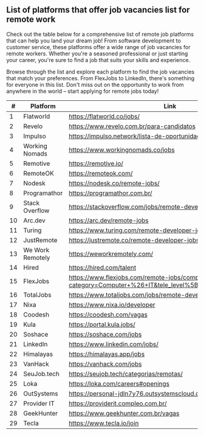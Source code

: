 ## List of platforms that offer job vacancies list for remote work

Check out the table below for a comprehensive list of remote job platforms that can help you land your dream job! From software development to customer service, these platforms offer a wide range of job vacancies for remote workers. Whether you're a seasoned professional or just starting your career, you're sure to find a job that suits your skills and experience.

Browse through the list and explore each platform to find the job vacancies that match your preferences. From FlexJobs to LinkedIn, there's something for everyone in this list. Don't miss out on the opportunity to work from anywhere in the world – start applying for remote jobs today!

| # | Platform | Link |
| --- | --- | --- |
| 1 | Flatworld | https://flatworld.co/jobs/ |
| 2 | Revelo | https://www.revelo.com.br/para-candidatos |
| 3 | Impulso | https://impulso.network/lista-de-oportunidades |
| 4 | Working Nomads | https://www.workingnomads.co/jobs |
| 5 | Remotive | https://remotive.io/ |
| 6 | RemoteOK | https://remoteok.com/ |
| 7 | Nodesk | https://nodesk.co/remote-jobs/ |
| 8 | Programathor | https://programathor.com.br/ |
| 9 | Stack Overflow | https://stackoverflow.com/jobs/remote-developer-jobs |
| 10 | Arc.dev | https://arc.dev/remote-jobs |
| 11 | Turing | https://www.turing.com/remote-developer-jobs |
| 12 | JustRemote | https://justremote.co/remote-developer-jobs |
| 13 | We Work Remotely | https://weworkremotely.com/ |
| 14 | Hired | https://hired.com/talent |
| 15 | FlexJobs | https://www.flexjobs.com/remote-jobs/computer-it?category=Computer+%26+IT&tele_level%5B%5D=All+Telecommuting |
| 16 | TotalJobs | https://www.totaljobs.com/jobs/remote-developer |
| 17 | Nixa | https://www.nixa.io/developer |
| 18 | Coodesh | https://coodesh.com/vagas |
| 19 | Kula | https://portal.kula.jobs/ |
| 20 | Soshace | https://soshace.com/jobs |
| 21 | LinkedIn | https://www.linkedin.com/jobs/ |
| 22 | Himalayas | https://himalayas.app/jobs |
| 23 | VanHack | https://vanhack.com/jobs |
| 24 | SeuJob.tech | https://seujob.tech/categorias/remotas/ |
| 25 | Loka | https://loka.com/careers#openings |
| 26 | OutSystems | https://personal-jdln7y76.outsystemscloud.com/VagasTI/Vagas |
| 27 | Provider IT | https://providerit.compleo.com.br/ |
| 28 | GeekHunter | https://www.geekhunter.com.br/vagas |
| 29 | Tecla | https://www.tecla.io/join |
